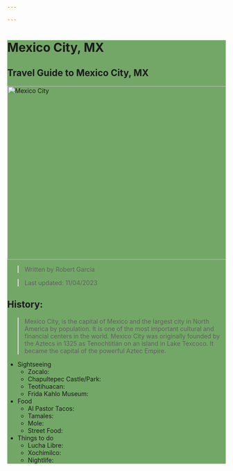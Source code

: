 ```yaml
---

---
```

<div style="background: #73a767">

# Mexico City, MX
## Travel Guide to Mexico City, MX

<img src="https://www.fodors.com/wp-content/uploads/2021/05/UltimateMexicoCity__HERO_shutterstock_1058054480.jpg" alt="Mexico City" width="700" height="400">

> Written by Robert Garcia

> Last updated: 11/04/2023

## History: 
> Mexico City, is the capital of Mexico and the largest city in North America by population. It is one of the most important cultural and financial centers in the world. Mexico City was originally founded by the Aztecs in 1325 as Tenochtitlán on an island in Lake Texcoco. It became the capital of the powerful Aztec Empire.

* Sightseeing
    * Zocalo: 
    * Chapultepec Castle/Park:
    * Teotihuacan:
    * Frida Kahlo Museum:
* Food
    * Al Pastor Tacos:
    * Tamales:
    * Mole:
    * Street Food:
* Things to do
    * Lucha Libre:
    * Xochimilco:
    * Nightlife:

